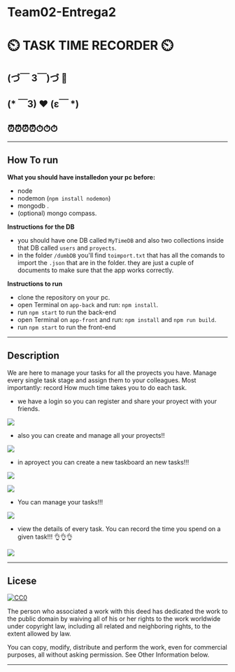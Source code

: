 # Team02-Entrega2

# :timer_clock: TASK TIME RECORDER :timer_clock:

## (づ￣ 3￣)づ 🌵

## (* ￣3) ❤️ (ε￣ *)

## ⏰⏰⏰⏰⏱⏱⏱

------
## How To run

**What you should have installedon your pc before:**

* node
* nodemon (`npm install nodemon`)
* mongodb .
* (optional) mongo compass. 

**Instructions for the DB**

* you should have one DB called `MyTimeDB` and also two collections inside that DB called `users` and `proyects`.
* in the folder `/dumbDB` you'll find `toimport.txt` that has all the comands to import the `.json` that are in the folder. they are just a cuple of documents to make sure that the app works correctly.

**Instructions to run**

* clone the repository on your pc.
* open Terminal on `app-back` and run: `npm install`.
* run `npm start` to run the back-end
* open Terminal on `app-front` and run: `npm install` and `npm run build`.
* run `npm start` to run the front-end

------


## Description

We are here to manage your tasks for all the proyects you have. Manage every single task stage and assign them to your colleagues. Most importantly: record How much time takes you to do each task.

* we have a login so you can register and share your proyect with your friends.

![](app-back/imagesReadMe/login.png)

* also you can create and manage all your proyects!!

![](app-back/imagesReadMe/myProyects.png)

* in aproyect you can create a new taskboard an new tasks!!!

![](app-back/imagesReadMe/createBoard.png)

![](app-back/imagesReadMe/createTask.png)

* You can manage your tasks!!!

![](app-back/imagesReadMe/tasks.png)

* view the details of every task. You can record the time you spend on  a given task!!! 👌👌👌

![](app-back/imagesReadMe/recordtime.png)

------


## Licese

[![CC0](http://mirrors.creativecommons.org/presskit/buttons/88x31/svg/cc-zero.svg)](https://creativecommons.org/publicdomain/zero/1.0/)

The person who associated a work with this deed has dedicated the work to the public domain by waiving all of his or her rights to the work worldwide under copyright law, including all related and neighboring rights, to the extent allowed by law.

You can copy, modify, distribute and perform the work, even for commercial purposes, all without asking permission. See Other Information below.

------
